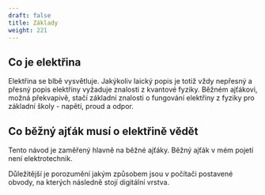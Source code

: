 ```yaml
---
draft: false
title: Základy
weight: 221
---
```


## Co je elektřina

Elektřina se blbě vysvětluje. Jakýkoliv laický popis je totiž vždy nepřesný a přesný popis elektřiny vyžaduje znalosti z kvantové fyziky. Běžném ajťákovi, možná překvapivě, stačí základní znalosti o fungování elektřiny z fyziky pro základní školy - napětí, proud a odpor.

## Co běžný ajťák musí o elektřině vědět

Tento návod je zaměřený hlavně na běžné ajťáky. Běžný ajťák v mém pojetí není elektrotechnik. 

Důležitější je porozumění jakým způsobem jsou v počítači postavené obvody, na kterých následně stojí digitální vrstva.